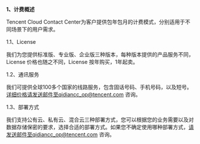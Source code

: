**1、计费概述**

Tencent Cloud Contact Center为客户提供包年包月的计费模式，分别适用于不同场景下的用户需求。

1.1、License

我们为您提供标准版、专业版、企业版三种版本，每种版本提供的产品服务不同，License 价格也随之不同，License 按年购买，1年起卖。

1.2、通讯服务

我们可提供全球100多个国家的线路服务，包含固话号码、手机号码，以及短号。详细价格请发送邮件至qidiancc_op@tencent.com 咨询。

1.3、部署方式

我们支持公有云、私有云、混合云三种部署方式，您可以根据您的业务需要以及对数据存储保密的要求，选择合适的部署方式。如果您不确定使用哪种部署方式，请发送邮件至qidiancc_op@tencent.com 咨询。
